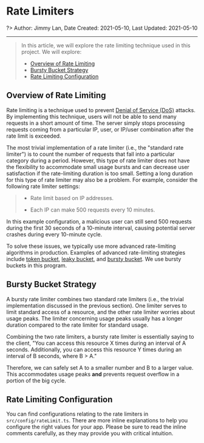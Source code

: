 # Rate Limiters

?> Author: Jimmy Lan, Date Created: 2021-05-10, Last Updated: 2021-05-10

---

> In this article, we will explore the rate limiting technique used in this project.
> We will explore:
>
> - [Overview of Rate Limiting](#overview-of-rate-limiting)
> - [Bursty Bucket Strategy](#bursty-bucket-strategy)
> - [Rate Limiting Configuration](#rate-limiting-configuration)

## Overview of Rate Limiting

Rate limiting is a technique used to prevent [Denial of Service (DoS)](https://www.paloaltonetworks.com/cyberpedia/what-is-a-denial-of-service-attack-dos) attacks.
By implementing this technique, users will not be able to send many requests in a short amount of time.
The server simply stops processing requests coming from a particular IP, user, or IP/user combination after the rate limit is exceeded.

The most trivial implementation of a rate limiter (i.e., the "standard rate limiter") is to count the number of requests that fall into a particular category during a period.
However, this type of rate limiter does not have the flexibility to accommodate small usage bursts and can decrease user satisfaction if the rate-limiting duration is too small.
Setting a long duration for this type of rate limiter may also be a problem.
For example, consider the following rate limiter settings:

> - Rate limit based on IP addresses.
>
> - Each IP can make 500 requests every 10 minutes.

In this example configuration, a malicious user can still send 500 requests during the first 30 seconds of a 10-minute interval, causing potential server crashes during every 10-minute cycle.

To solve these issues, we typically use more advanced rate-limiting algorithms in production.
Examples of advanced rate-limiting strategies include [token bucket](https://en.wikipedia.org/wiki/Token_bucket), [leaky bucket](https://en.wikipedia.org/wiki/Leaky_bucket), and [bursty bucket](https://dev.to/animir/token-bucket-vs-bursty-rate-limiter-a5c).
We use bursty buckets in this program.

## Bursty Bucket Strategy

A bursty rate limiter combines two standard rate limiters (i.e., the trivial implementation discussed in the previous section).
One limiter serves to limit standard access of a resource, and the other rate limiter worries about usage peaks.
The limiter concerning usage peaks usually has a longer duration compared to the rate limiter for standard usage.

Combining the two rate limiters, a bursty rate limiter is essentially saying to the client, "You can access this resource X times during an interval of A seconds. Additionally, you can access this resource Y times during an interval of B seconds, where B > A."

Therefore, we can safely set A to a smaller number and B to a larger value.
This accommodates usage peaks **and** prevents request overflow in a portion of the big cycle.

## Rate Limiting Configuration

You can find configurations relating to the rate limiters in `src/config/rateLimit.ts`.
There are more inline explanations to help you configure the right values for your app.
Please be sure to read the inline comments carefully, as they may provide you with critical intuition.
